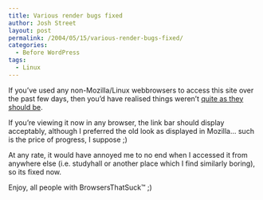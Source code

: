 ```yaml
---
title: Various render bugs fixed
author: Josh Street
layout: post
permalink: /2004/05/15/various-render-bugs-fixed/
categories:
  - Before WordPress
tags:
  - Linux
---
```

If you&#8217;ve used any non-Mozilla/Linux webbrowsers to access this site over the past few days, then you&#8217;d have realised things weren&#8217;t [quite as they should be][1].

If you&#8217;re viewing it now in any browser, the link bar should display acceptably, although I preferred the old look as displayed in Mozilla&#8230; such is the price of progress, I suppose ;)

At any rate, it would have annoyed me to no end when I accessed it from anywhere else (i.e. studyhall or another place which I find similarly boring), so its fixed now.

Enjoy, all people with BrowsersThatSuck&trade; ;)

 [1]: ./?page=home&npage=1#news5